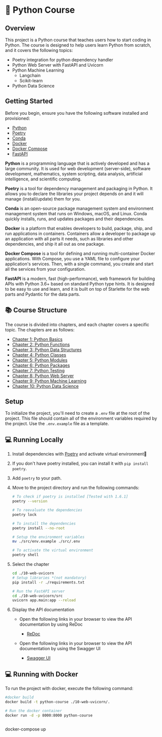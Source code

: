 # 📖 Python Course

## Overview

This project is a Python course that teaches users how to start coding in Python.
The course is designed to help users learn Python from scratch, and it covers the following topics:

- Poetry integration for python dependency handler
- Python Web Server with FastAPI and Uvicorn
- Python Machine Learning
  - Langchain
  - Scikit-learn
- Python Data Science

## Getting Started

Before you begin, ensure you have the following software installed and provisioned:

- [Python](https://www.python.org/downloads/)
- [Poetry](https://python-poetry.org/docs/)
- [Conda](https://docs.conda.io/en/latest/)
- [Docker](https://www.docker.com/)
- [Docker Compose](https://docs.docker.com/compose/)
- [FastAPI](https://fastapi.tiangolo.com/)


**Python** is a programming language that is actively developed and has a large community. It is used for web development (server-side), software development, mathematics, system scripting, data analysis, artificial intelligence, and scientific computing.

**Poetry** is a tool for dependency management and packaging in Python. It allows you to declare the libraries your project depends on and it will manage (install/update) them for you.

**Conda** is an open-source package management system and environment management system that runs on Windows, macOS, and Linux. Conda quickly installs, runs, and updates packages and their dependencies.

**Docker** is a platform that enables developers to build, package, ship, and run applications in containers. Containers allow a developer to package up an application with all parts it needs, such as libraries and other dependencies, and ship it all out as one package.

**Docker Compose** is a tool for defining and running multi-container Docker applications. With Compose, you use a YAML file to configure your application's services. Then, with a single command, you create and start all the services from your configuration.

**FastAPI** is a modern, fast (high-performance), web framework for building APIs with Python 3.6+ based on standard Python type hints. It is designed to be easy to use and learn, and it is built on top of Starlette for the web parts and Pydantic for the data parts.

## 📚 Course Structure

The course is divided into chapters, and each chapter covers a specific topic. The chapters are as follows:
- [Chapter 1: Python Basics](./01-python-basics)
- [Chapter 2: Python Functions](./02-python-functions)
- [Chapter 3: Python Data Structures](./03-python-data-structures)
- [Chapter 4: Python Classes](./04-python-classes)
- [Chapter 5: Python Modules](./05-python-modules)
- [Chapter 6: Python Packages](./06-python-packages)
- [Chapter 7: Python Testing](./07-python-testing)
- [Chapter 8: Python Web Server](./08-python-web-server)
- [Chapter 9: Python Machine Learning](./09-python-machine-learning)
- [Chapter 10: Python Data Science](./10-python-data-science)



## Setup

To initialize the project, you'll need to create a `.env` file at the root of the project. This file should contain all of the environment variables required by the project. Use the `.env.example` file as a template.

## 💻 Running Locally

1. Install dependencies with [Poetry](https://python-poetry.org/) and activate virtual environment🔨

2. If you don't have poetry installed, you can install it with `pip install poetry`.
3. Add `poetry` to your path.
4. Move to the project directory and run the following commands:

   ```bash
   # To check if poetry is installed [Tested with 1.6.1]
   poetry --version

   # To reevaluate the dependencies
   poetry lock

   # To install the dependencies
   poetry install --no-root

   # Setup the environment variables
   mv ./src/env.example ./src/.env

   # To activate the virtual environment
   poetry shell
   ```

5. Select the chapter

   ```bash
   cd ./10-web-uvicorn
   # Setup libraries *(not mandatory)
   pip install -r ./requirements.txt

   # Run the FastAPI server
   cd ./10-web-uvicorn/src
   uvicorn app.main:app --reload
   ```

6. Display the API documentation

   - Open the following links in your browser to view the API documentation by using ReDoc
   
     - [ReDoc](http://127.0.0.1:8000)

   - Open the following links in your browser to view the API documentation by using the Swagger UI

     - [Swagger UI](http://127.0.0.1:8000/docs)

## 💻 Running with Docker

To run the project with docker, execute the following command:


```bash
#docker build
docker build -t python-course ./10-web-uvicorn/.

# Run the docker container
docker run -d -p 8000:8000 python-course

```


```bash
```
docker-compose up
```
